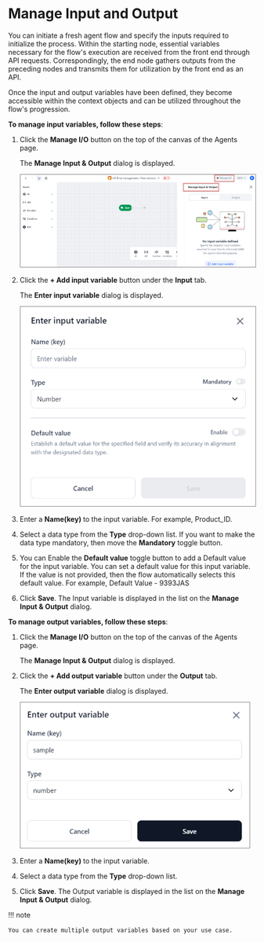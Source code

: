 # Manage Input and Output

You can initiate a fresh agent flow and specify the inputs required to initialize the process. Within the starting node, essential variables necessary for the flow's execution are received from the front end through API requests. Correspondingly, the end node gathers outputs from the preceding nodes and transmits them for utilization by the front end as an API.

 Once the input and output variables have been defined, they become accessible within the context objects and can be utilized throughout the flow's progression.

**To manage input variables, follow these steps**:

1. Click the **Manage I/O** button on the top of the canvas of the Agents page.

    The **Manage Input & Output** dialog is displayed.

    <img src="../images/manage-input-output-variables.png" alt="Manage Input Output Variables" title="Manage Input Output Variables" style="border: 1px solid gray; zoom:80%;">

1. Click the **+ Add input variable** button under the **Input** tab.

    The **Enter input variable** dialog is displayed. 

    <img src="../images/enter-input-variable.png" alt="Enter Input Variable" title="Enter Input Variable" style="border: 1px solid gray; zoom:80%;">

1. Enter a **Name(key)** to the input variable. For example, Product_ID.
2. Select a data type from the **Type** drop-down list. If you want to make the data type mandatory, then move the **Mandatory** toggle button.
3. You can Enable the **Default value** toggle button to add a Default value for the input variable. You can set a default value for this input variable. If the value is not provided, then the flow automatically selects this default value. For example, Default Value - 9393JAS
4. Click **Save**. The Input variable is displayed in the list on the **Manage Input & Output** dialog.

**To manage output variables, follow these steps**:

1. Click the **Manage I/O** button on the top of the canvas of the Agents page.

    The **Manage Input & Output** dialog is displayed.

1. Click the **+ Add output variable** button under the **Output** tab.

    The **Enter output variable** dialog is displayed.

    <img src="../images/enter-output-variable.png" alt="Enter Output Variable" title="Enter Output Variable" style="border: 1px solid gray; zoom:80%;">

1. Enter a **Name(key)** to the input variable.
2. Select a data type from the **Type** drop-down list.
3. Click **Save**. The Output variable is displayed in the list on the **Manage Input & Output** dialog.

!!! note

    You can create multiple output variables based on your use case.

